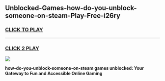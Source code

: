 
## Unblocked-Games-how-do-you-unblock-someone-on-steam-Play-Free-i26ry
<h3>
<a href="https://premium76.site?title=how-do-you-unblock-someone-on-steam&ref=10A">CLICK TO PLAY</a></h3>
<hr>

<h3>
<a href="https://premium76.site?title=how-do-you-unblock-someone-on-steam&ref=10A">CLICK 2 PLAY</a>
  
</h3>

<a href="https://premium76.site?title=how-do-you-unblock-someone-on-steam&ref=10A"><img src="https://clearcache.store/games.png"></a>


**how-do-you-unblock-someone-on-steam games unblocked: Your Gateway to Fun and Accessible Online Gaming**
